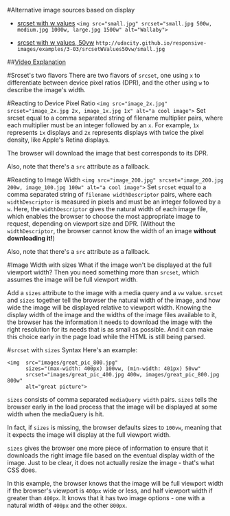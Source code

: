 #Alternative image sources based on display
* [srcset with w values](http://udacity.github.io/responsive-images/examples/3-03/srcsetWValues/)
`<img src="small.jpg" srcset="small.jpg 500w, medium.jpg 1000w, large.jpg 1500w" alt="Wallaby">`

* [srcset with w values, 50vw](http://udacity.github.io/responsive-images/examples/3-03/srcsetWValues50vw/)
`http://udacity.github.io/responsive-images/examples/3-03/srcsetWValues50vw/small.jpg`

##[Video Explanation](https://www.youtube.com/watch?v=Vv7_pYXmX0I)

#Srcset's two flavors
There are two flavors of `srcset`, one using `x` to differentiate between device pixel ratios (DPR), and the other using `w` to describe the image's width.

#Reacting to Device Pixel Ratio
`<img src="image_2x.jpg" srcset="image_2x.jpg 2x, image_1x.jpg 1x" alt="a cool image">`
Set srcset equal to a comma separated string of filename multiplier pairs, where each multiplier must be an integer followed by an `x`.
For example, `1x` represents `1x` displays and `2x` represents displays with twice the pixel density, like Apple's Retina displays.

The browser will download the image that best corresponds to its DPR.

Also, note that there's a `src` attribute as a fallback.

#Reacting to Image Width
`<img src="image_200.jpg" srcset="image_200.jpg 200w, image_100.jpg 100w" alt="a cool image">`
Set `srcset` equal to a comma separated string of `filename widthDescriptor` pairs, where each `widthDescriptor` is measured in pixels and must be an integer followed by a `w`. Here, the `widthDescriptor` gives the natural width of each image file, which enables the browser to choose the most appropriate image to request, depending on viewport size and DPR. (Without the `widthDescriptor`, the browser cannot know the width of an image **without downloading it!**)

Also, note that there's a `src` attribute as a fallback.

#Image Width with sizes
What if the image won't be displayed at the full viewport width? Then you need something more than `srcset`, which assumes the image will be full viewport width.

Add a `sizes` attribute to the image with a media query and a `vw` value. `srcset` and `sizes` together tell the browser the natural width of the image, and how wide the image will be displayed relative to viewport width. Knowing the display width of the image and the widths of the image files available to it, the browser has the information it needs to download the image with the right resolution for its needs that is as small as possible. And it can make this choice early in the page load while the HTML is still being parsed.

#`srcset` with `sizes` Syntax
Here's an example:

```
<img  src="images/great_pic_800.jpg"
      sizes="(max-width: 400px) 100vw, (min-width: 401px) 50vw"
      srcset="images/great_pic_400.jpg 400w, images/great_pic_800.jpg 800w"
      alt="great picture">
```
`sizes` consists of comma separated `mediaQuery width` pairs. `sizes` tells the browser early in the load process that the image will be displayed at some width when the mediaQuery is hit.

In fact, if `sizes` is missing, the browser defaults sizes to `100vw`, meaning that it expects the image will display at the full viewport width.

`sizes` gives the browser one more piece of information to ensure that it downloads the right image file based on the eventual display width of the image. Just to be clear, it does not actually resize the image - that's what CSS does.

In this example, the browser knows that the image will be full viewport width if the browser's viewport is `400px` wide or less, and half viewport width if greater than `400px`. It knows that it has two image options - one with a natural width of `400px` and the other `800px`.

